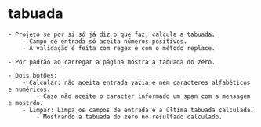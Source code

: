 # tabuada

    - Projeto se por si só já diz o que faz, calcula a tabuada. 
        - Campo de entrada só aceita números positivos.
        - A validação é feita com regex e com o método replace.

    - Por padrão ao carregar a página mostra a tabuada do zero. 

    - Dois botões: 
        - Calcular: não aceita entrada vazia e nem caracteres alfabéticos e numéricos.
            - Caso não aceite o caracter informado um span com a mensagem e mostrdo. 
        - Limpar: Limpa os campos de entrada e a última tabuada calculada.
            - Mostrando a tabuada do zero no resultado calculado.
        